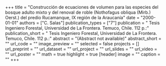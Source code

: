 +++
title = "Construcción de ecuaciones de volumen para las especies del bosque adulto mixto y del renoval de roble (Nothofagus obliqua (Mirb.) Oerst.) del predio Rucamanque, IX región de la Araucanía"
date = "2000-01-01"
authors = ["C. Salas"]
publication_types = ["7"]
publication = " Tesis Ingeniero Forestal, Universidad de La Frontera. Temuco, Chile. 112 p.:"
publication_short = " Tesis Ingeniero Forestal, Universidad de La Frontera. Temuco, Chile. 112 p.:"
abstract = "(Abstract not available)"
abstract_short = ""
url_code = ""
image_preview = ""
selected = false
projects = []
url_preprint = ""
url_dataset = ""
url_project = ""
url_slides = ""
url_video = ""
url_poster = ""
math = true
highlight = true
[header]
image = ""
caption = ""
+++
